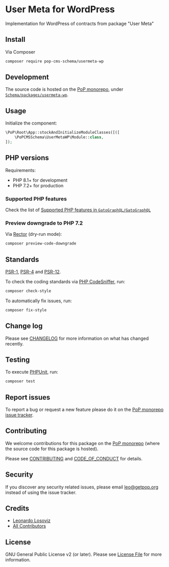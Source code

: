 # User Meta for WordPress

<!--
[![Build Status][ico-travis]][link-travis]
[![Quality Score][ico-code-quality]][link-code-quality]
[![Software License][ico-license]](LICENSE.md)
[![Latest Version on Packagist][ico-version]][link-packagist]
[![Coverage Status][ico-scrutinizer]][link-scrutinizer]
[![Total Downloads][ico-downloads]][link-downloads]
-->

Implementation for WordPress of contracts from package "User Meta"

## Install

Via Composer

``` bash
composer require pop-cms-schema/usermeta-wp
```

## Development

The source code is hosted on the [PoP monorepo](https://github.com/GatoGraphQL/GatoGraphQL), under [`Schema/packages/usermeta-wp`](https://github.com/GatoGraphQL/GatoGraphQL/tree/master/layers/Schema/packages/usermeta-wp).

## Usage

Initialize the component:

``` php
\PoP\Root\App::stockAndInitializeModuleClasses([([
    \PoPCMSSchema\UserMetaWP\Module::class,
]);
```

## PHP versions

Requirements:

- PHP 8.1+ for development
- PHP 7.2+ for production

### Supported PHP features

Check the list of [Supported PHP features in `GatoGraphQL/GatoGraphQL`](https://github.com/GatoGraphQL/GatoGraphQL/blob/master/docs/supported-php-features.md)

### Preview downgrade to PHP 7.2

Via [Rector](https://github.com/rectorphp/rector) (dry-run mode):

```bash
composer preview-code-downgrade
```

## Standards

[PSR-1](https://www.php-fig.org/psr/psr-1), [PSR-4](https://www.php-fig.org/psr/psr-4) and [PSR-12](https://www.php-fig.org/psr/psr-12).

To check the coding standards via [PHP CodeSniffer](https://github.com/squizlabs/PHP_CodeSniffer), run:

``` bash
composer check-style
```

To automatically fix issues, run:

``` bash
composer fix-style
```

## Change log

Please see [CHANGELOG](CHANGELOG.md) for more information on what has changed recently.

## Testing

To execute [PHPUnit](https://phpunit.de/), run:

``` bash
composer test
```

## Report issues

To report a bug or request a new feature please do it on the [PoP monorepo issue tracker](https://github.com/GatoGraphQL/GatoGraphQL/issues).

## Contributing

We welcome contributions for this package on the [PoP monorepo](https://github.com/GatoGraphQL/GatoGraphQL) (where the source code for this package is hosted).

Please see [CONTRIBUTING](CONTRIBUTING.md) and [CODE_OF_CONDUCT](CODE_OF_CONDUCT.md) for details.

## Security

If you discover any security related issues, please email leo@getpop.org instead of using the issue tracker.

## Credits

- [Leonardo Losoviz][link-author]
- [All Contributors][link-contributors]

## License

GNU General Public License v2 (or later). Please see [License File](LICENSE.md) for more information.

[ico-version]: https://img.shields.io/packagist/v/pop-cms-schema/usermeta-wp.svg?style=flat-square
[ico-license]: https://img.shields.io/badge/license-GPLv2-brightgreen.svg?style=flat-square
[ico-travis]: https://img.shields.io/travis/pop-cms-schema/usermeta-wp/master.svg?style=flat-square
[ico-scrutinizer]: https://img.shields.io/scrutinizer/coverage/g/pop-cms-schema/usermeta-wp.svg?style=flat-square
[ico-code-quality]: https://img.shields.io/scrutinizer/g/pop-cms-schema/usermeta-wp.svg?style=flat-square
[ico-downloads]: https://img.shields.io/packagist/dt/pop-cms-schema/usermeta-wp.svg?style=flat-square

[link-packagist]: https://packagist.org/packages/pop-cms-schema/usermeta-wp
[link-travis]: https://travis-ci.org/pop-cms-schema/usermeta-wp
[link-scrutinizer]: https://scrutinizer-ci.com/g/pop-cms-schema/usermeta-wp/code-structure
[link-code-quality]: https://scrutinizer-ci.com/g/pop-cms-schema/usermeta-wp
[link-downloads]: https://packagist.org/packages/pop-cms-schema/usermeta-wp
[link-author]: https://github.com/leoloso
[link-contributors]: ../../../../../../contributors
